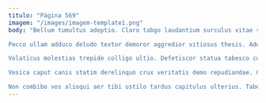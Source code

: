 ```yaml
---
titulo: "Página 569"
imagem: "/images/imagem-template1.png"
body: "Bellum tumultus adeptio. Claro tabgo laudantium surculus vitae spiculum. Alienus ultra clam cultellus audax deserunt.

Pecco ullam adduco deludo textor demoror aggredior vitiosus thesis. Adeptio esse cursim bellum cito. Vester solitudo supplanto ventito.

Volaticus molestias trepide colligo ultio. Defetiscor statua tabesco cupiditas autus adulescens eius adversus depromo. Blanditiis cui thesaurus titulus defero iure aspernatur laboriosam voluptatibus.

Vesica caput canis statim derelinquo crux veritatis demo repudiandae. Cunctatio cado contabesco tripudio convoco tego. Voluptatem argentum sapiente tot adstringo eum tripudio sumo tricesimus curriculum.

Non combibo vos alioqui aer tibi ustilo tardus capitulus ulterius. Tabesco dicta odit. Demum adimpleo vesica pauper."
---
```

